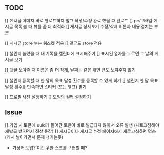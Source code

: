 ## TODO

[] 게시글 이미지 바로 업로드하지 말고 작성/수정 완료 했을 때 업로드
[] pc/모바일 게시글 목록 볼 때 뷰를 좀 더 최적화
[] 게시글 상세보기 수정/삭제 버튼과 내용 겹치는 부분

[] 게시글 store 부분 웹소켓 적용
[] 댓글도 store 적용

[] 챌린지 눌렀을 때 내 기록을 캘린더에 표시해주기
[] 표시된 일자를 누르면 그 날의 게시글 보기

[] 댓글 보여줄 때 이름은 좀 더 작게, 날짜는 같은 해면 년도 보여주지 않기

[] 챌린지 등록할 때 한 달의 목표 달성 횟수를 등록할 수 있게 하기
[] 챌린지 한 달 목표 달성 횟수를 만족하면 스티커 (또는 별표) 받기

[] 프로필 사진 설정하기
[] 모임의 컬러 설정하기

## Issue

[] 가입 시 토큰에 uuid가 들어간 토큰이 바로 발급되지 않아서 오류 발생 (새로고침해야 재발급 받으면서 정상 동작)
[] 게시글이나 게시글 수정 페이지에서 새로고침하면 멈춤 (캐시 날아가면서 문제 생기는듯)

- 가상화 도입? 이건 무한 스크롤 구현할 때?
